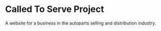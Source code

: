 # Called To Serve Project

A website for a business in the autoparts selling and distribution industry.
